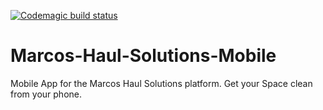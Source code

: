 [![Codemagic build status](https://api.codemagic.io/apps/65c6637691554107bc5de6e5/65c6637691554107bc5de6e4/status_badge.svg)](https://codemagic.io/apps/65c6637691554107bc5de6e5/65c6637691554107bc5de6e4/latest_build)

# Marcos-Haul-Solutions-Mobile
Mobile App for the Marcos Haul Solutions platform. Get your Space clean from your phone.
